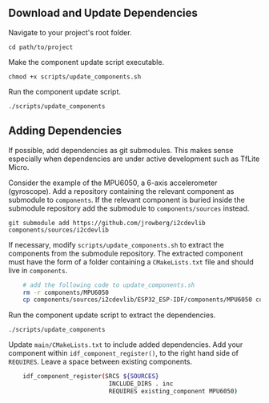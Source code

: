 ## Download and Update Dependencies

Navigate to your project's root folder.

    cd path/to/project

Make the component update script executable.

    chmod +x scripts/update_components.sh

Run the component update script.

    ./scripts/update_components

## Adding Dependencies

If possible, add dependencies as git submodules.
This makes sense especially when dependencies are under active development such as TfLite Micro.

Consider the example of the MPU6050, a 6-axis accelerometer (gyroscope).
Add a repository containing the relevant component as submodule to `components`.
If the relevant component is buried inside the submodule repository add the submodule to `components/sources` instead. 

    git submodule add https://github.com/jrowberg/i2cdevlib components/sources/i2cdevlib

If necessary, modify `scripts/update_components.sh` to extract the components from the submodule repository.
The extracted component must have the form of a folder containing a `CMakeLists.txt` file and should live in `components`.
```bash
    # add the following code to update_components.sh
    rm -r components/MPU6050
    cp components/sources/i2cdevlib/ESP32_ESP-IDF/components/MPU6050 components/MPU6050
```
Run the component update script to extract the dependencies.

    ./scripts/update_components

Update `main/CMakeLists.txt` to include added dependencies.
Add your component within `idf_component_register()`, to the right hand side of `REQUIRES`.
Leave a space between existing components.
```bash
    idf_component_register(SRCS ${SOURCES}
                            INCLUDE_DIRS . inc
                            REQUIRES existing_component MPU6050)
```